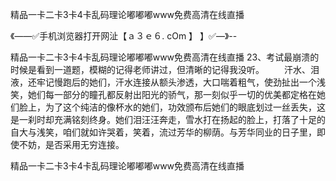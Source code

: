 精品一卡二卡3卡4卡乱码理论嘟嘟嘟www免费高清在线直播

《——✅手机浏览器打开网沚【ａ３ｅ６. cOm 】 】✅—》--

精品一卡二卡3卡4卡乱码理论嘟嘟嘟www免费高清在线直播	23、考试最崩溃的时候是看到一道题，模糊的记得老师讲过，但清晰的记得我没听。
　　汗水、泪液，还牢记慢跑后的她们，汗水连接从额头渗透，大口喘着粗气，使劲扯出一个浅笑，她们每一部分的瞳孔都反射出阳光的骄气，那一刻似乎一切的优美都定格在她们脸上，为了这个纯洁的像杯水的她们，功效颁布后她们的眼底划过一丝丢失，这是一刹时却充满铭刻终身。她们泪汪汪奔走，雪水打在扬起的脸上，打落了十足的自大与浅笑，咱们就如许哭着，笑着，流过芳华的柳荫。与芳华同业的日子里，即使不妨，是否采用无穷连接。





精品一卡二卡3卡4卡乱码理论嘟嘟嘟www免费高清在线直播
